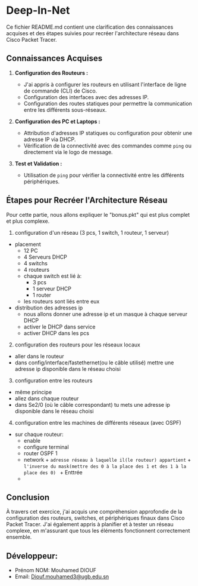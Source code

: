 # Deep-In-Net

Ce fichier README.md contient une clarification des connaissances acquises et des étapes suivies pour recréer l'architecture réseau dans Cisco Packet Tracer.

## Connaissances Acquises

1. **Configuration des Routeurs :**
   - J'ai appris à configurer les routeurs en utilisant l'interface de ligne de commande (CLI) de Cisco.
   - Configuration des interfaces avec des adresses IP.
   - Configuration des routes statiques pour permettre la communication entre les différents sous-réseaux.

2. **Configuration des PC et Laptops :**
   - Attribution d'adresses IP statiques ou configuration pour obtenir une adresse IP via DHCP.
   - Vérification de la connectivité avec des commandes comme `ping` ou directement via le logo de message.

3. **Test et Validation :**
   - Utilisation de `ping` pour vérifier la connectivité entre les différents périphériques.

## Étapes pour Recréer l'Architecture Réseau
Pour cette partie, nous allons expliquer le "bonus.pkt" qui est plus complet et plus complexe.
1) configuration d'un réseau (3 pcs, 1 switch, 1 routeur, 1 serveur)
- placement
   - 12 PC
   - 4 Serveurs DHCP
   - 4 switchs
   - 4 routeurs
   - chaque switch est lié à:
      - 3 pcs
      - 1 serveur DHCP
      - 1 router
   - les routeurs sont liés entre eux
- distribution des adresses ip
   - nous allons donner une adresse ip et un masque à chaque serveur DHCP
   - activer le DHCP dans service
   - activer DHCP dans les pcs
2) configuration des routeurs pour les réseaux locaux
- aller dans le routeur
- dans config/interface/fastethernet(ou le câble utilisé) mettre une adresse ip disponible dans le réseau choisi
3) configuration entre les routeurs
- même principe
- allez dans chaque routeur
- dans Se2/0 (où le câble correspondant) tu mets une adresse ip disponible dans le réseau choisi
4) configuration entre les machines de différents réseaux (avec OSPF)
- sur chaque routeur:
   - enable
   - configure terminal
   - router OSPF 1
   - network + ```adresse réseau à laquelle il(le routeur) appartient``` + ```l'inverse du mask(mettre des 0 à la place des 1 et des 1 à la place des 0) ``` + Enttrée
   - 

## Conclusion

À travers cet exercice, j'ai acquis une compréhension approfondie de la configuration des routeurs, switches, et périphériques finaux dans Cisco Packet Tracer. J'ai également appris à planifier et à tester un réseau complexe, en m'assurant que tous les éléments fonctionnent correctement ensemble.

## Développeur:
- Prénom NOM: Mouhamed DIOUF
- Email: Diouf.mouhamed3@ugb.edu.sn
